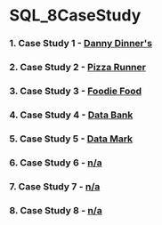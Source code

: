 # SQL_8CaseStudy

### 1. Case Study 1 - [Danny Dinner's](SQL-8-week-sql-challenge/caseStudy1-DannyDinner.sql) 
### 2. Case Study 2 - [Pizza Runner](SQL-8-week-sql-challenge/caseStudy2-PizzaRunner.sql) 
### 3. Case Study 3 - [Foodie Food](SQL-8-week-sql-challenge/caseStudy3-FoodieFood.sql) 
### 4. Case Study 4 - [Data Bank](SQL-8-week-sql-challenge/caseStudy4-DataBank.sql) 
### 5. Case Study 5 - [Data Mark](SQL-8-week-sql-challenge/caseStudy5-DataMark.sql) 
### 6. Case Study 6 - [n/a](SQL-8-week-sql-challenge/) 
### 7. Case Study 7 - [n/a](SQL-8-week-sql-challenge/) 
### 8. Case Study 8 - [n/a](SQL-8-week-sql-challenge/) 
